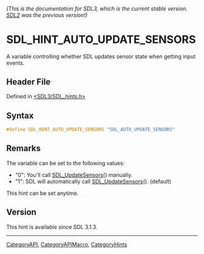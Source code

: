 ###### (This is the documentation for SDL3, which is the current stable version. [SDL2](https://wiki.libsdl.org/SDL2/) was the previous version!)
# SDL_HINT_AUTO_UPDATE_SENSORS

A variable controlling whether SDL updates sensor state when getting input events.

## Header File

Defined in [<SDL3/SDL_hints.h>](https://github.com/libsdl-org/SDL/blob/main/include/SDL3/SDL_hints.h)

## Syntax

```c
#define SDL_HINT_AUTO_UPDATE_SENSORS "SDL_AUTO_UPDATE_SENSORS"
```

## Remarks

The variable can be set to the following values:

- "0": You'll call [SDL_UpdateSensors](SDL_UpdateSensors)() manually.
- "1": SDL will automatically call
  [SDL_UpdateSensors](SDL_UpdateSensors)(). (default)

This hint can be set anytime.

## Version

This hint is available since SDL 3.1.3.

----
[CategoryAPI](CategoryAPI), [CategoryAPIMacro](CategoryAPIMacro), [CategoryHints](CategoryHints)

